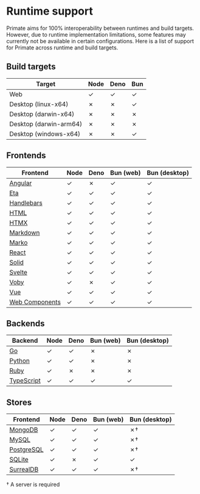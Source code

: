# Runtime support

Primate aims for 100% interoperability between runtimes and build targets.
However, due to runtime implementation limitations, some features may currently
not be available in certain configurations. Here is a list of support for
Primate across runtime and build targets.

## Build targets

|Target                 |Node|Deno|Bun|
|-----------------------|----|----|---|
|Web                    |✓   |✓   |✓  |
|Desktop (linux-x64)    |✗   |✗   |✓  |
|Desktop (darwin-x64)   |✗   |✗   |✗  |
|Desktop (darwin-arm64) |✗   |✗   |✗  |
|Desktop (windows-x64)  |✗   |✗   |✓  |

## Frontends

|Frontend        |Node|Deno|Bun (web)|Bun (desktop)|
|----------------|----|----|---------|-------------|
|[Angular]       |✓   |✗   |✓        |✓            |
|[Eta]           |✓   |✓   |✓        |✓            |
|[Handlebars]    |✓   |✓   |✓        |✓            |
|[HTML]          |✓   |✓   |✓        |✓            |
|[HTMX]          |✓   |✓   |✓        |✓            |
|[Markdown]      |✓   |✓   |✓        |✓            |
|[Marko]         |✓   |✓   |✓        |✓            |
|[React]         |✓   |✓   |✓        |✓            |
|[Solid]         |✓   |✓   |✓        |✓            |
|[Svelte]        |✓   |✓   |✓        |✓            |
|[Voby]          |✓   |✗   |✓        |✓            |
|[Vue]           |✓   |✓   |✓        |✓            |
|[Web Components]|✓   |✓   |✓        |✓            |

## Backends

|Backend         |Node|Deno|Bun (web)|Bun (desktop)|
|----------------|----|----|---------|-------------|
|[Go]            |✓   |✓   |✗        |✗            |
|[Python]        |✓   |✓   |✗        |✗            |
|[Ruby]          |✓   |✗   |✗        |✗            |
|[TypeScript]    |✓   |✓   |✓        |✓            |

## Stores

|Frontend        |Node|Deno|Bun (web)|Bun (desktop)|
|----------------|----|----|---------|-------------|
|[MongoDB]       |✓   |✓   |✓        |✗†           |
|[MySQL]         |✓   |✓   |✓        |✗†           |
|[PostgreSQL]    |✓   |✓   |✓        |✗†           |
|[SQLite]        |✓   |✗   |✓        |✓            |
|[SurrealDB]     |✓   |✓   |✓        |✗†           |

† A server is required

[Angular]: /modules/angular
[Eta]: /modules/eta
[Handlebars]: /modules/handlebars
[HTML]: /modules/html
[HTMX]: /modules/htmx
[Markdown]: /modules/markdown
[Marko]: /modules/marko
[React]: /modules/react
[Solid]: /modules/solid
[Svelte]: /modules/svelte
[Voby]: /modules/voby
[Vue]: /modules/vue
[Web Components]: /modules/web-components
[Go]: /modules/go
[Python]: /modules/python
[Ruby]: /modules/ruby
[TypeScript]: /modules/typescript
[MongoDB]: /modules/drivers#mongodb
[MySQL]: /modules/drivers#mysql
[PostgreSQL]: /modules/drivers#postgresql
[SQLite]: /modules/drivers#sqlite
[SurrealDB]: /modules/drivers#surrealdb
